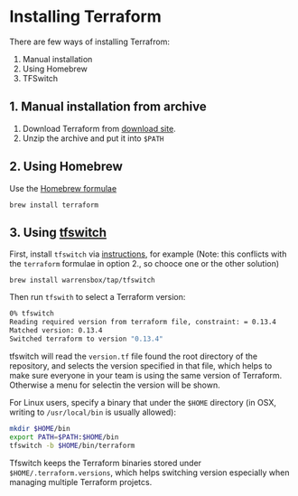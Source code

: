 # Installing Terraform

There are few ways of installing Terrafrom:

1. Manual installation
2. Using Homebrew
3. TFSwitch

## 1. Manual installation from archive

1. Download Terraform from [download site](https://www.terraform.io/downloads.html).
2. Unzip the archive and put it into `$PATH`

## 2. Using Homebrew

Use the [Homebrew formulae](https://formulae.brew.sh/formula/terraform)

    brew install terraform

## 3. Using [tfswitch](https://tfswitch.warrensbox.com/)

First, install `tfswitch` via [instructions](https://tfswitch.warrensbox.com/Install/), for example (Note: this conflicts with the `terraform` formulae in option 2., so chooce one or the other solution)

    brew install warrensbox/tap/tfswitch

Then run `tfswith` to select a Terraform version:

```bash
0% tfswitch
Reading required version from terraform file, constraint: = 0.13.4
Matched version: 0.13.4
Switched terraform to version "0.13.4"
```

tfswitch will read the `version.tf` file found the root directory of the repository, and selects the version specified in that file, which helps to make sure everyone in your team is using the same version of Terraform. Otherwise a menu for selectin the version will be shown.

For Linux users, specify a binary that under the `$HOME` directory (in OSX, writing to `/usr/local/bin` is usually allowed):

```bash
mkdir $HOME/bin
export PATH=$PATH:$HOME/bin
tfswitch -b $HOME/bin/terraform
```

Tfswitch keeps the Terraform binaries stored under `$HOME/.terraform.versions`, which helps switching version especially when managing multiple Terraform projetcs.
